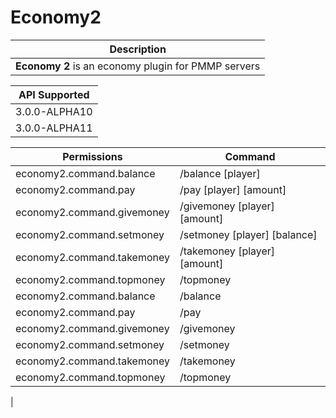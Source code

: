 # Economy2

| Description |
| ------------|
| **Economy 2** is an economy plugin for PMMP servers

| API Supported |
| -------------|
| 3.0.0-ALPHA10
| 3.0.0-ALPHA11




| Permissions | Command |
| --- | --- |
| economy2.command.balance | /balance [player]
| economy2.command.pay |  /pay [player] [amount]
| economy2.command.givemoney | /givemoney [player] [amount] 
| economy2.command.setmoney | /setmoney [player] [balance]
| economy2.command.takemoney |  /takemoney [player] [amount]
| economy2.command.topmoney | /topmoney
| economy2.command.balance | /balance
| economy2.command.pay | /pay
| economy2.command.givemoney | /givemoney
| economy2.command.setmoney | /setmoney
| economy2.command.takemoney | /takemoney
| economy2.command.topmoney | /topmoney
|
